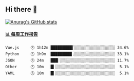 ## Hi there 👋

[![Anurag's GitHub stats](https://github-readme-stats-orilights.vercel.app/api?username=orilights)](https://github.com/anuraghazra/github-readme-stats)

<!--
**OriLight152/OriLight152** is a ✨ _special_ ✨ repository because its `README.md` (this file) appears on your GitHub profile.

Here are some ideas to get you started:

- 🔭 I’m currently working on ...
- 🌱 I’m currently learning ...
- 👯 I’m looking to collaborate on ...
- 🤔 I’m looking for help with ...
- 💬 Ask me about ...
- 📫 How to reach me: ...
- 😄 Pronouns: ...
- ⚡ Fun fact: ...
-->

<!-- waka-box start -->
#### <a href="https://gist.github.com/92c8d5b388768c10efcba86e82b7c4fb" target="_blank">📊 每周工作报告</a>
```text
Vue.js     🕓 1h12m █████████▋░░░░░░░░░░░░░░░░░░ 34.6%
Python     🕓 1h9m  █████████▎░░░░░░░░░░░░░░░░░░ 33.1%
JSON       🕓 24m   ███▎░░░░░░░░░░░░░░░░░░░░░░░░ 11.7%
Other      🕓 10m   █▍░░░░░░░░░░░░░░░░░░░░░░░░░░  5.1%
YAML       🕓 10m   █▍░░░░░░░░░░░░░░░░░░░░░░░░░░  5.1%
```
<!-- Powered by https://github.com/journey-ad/waka-box-go . -->
<!-- waka-box end -->
